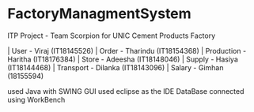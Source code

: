 # FactoryManagmentSystem
ITP Project - Team Scorpion for UNIC Cement Products Factory

| User - Viraj (IT18145526)
| Order - Tharindu (IT18154368)
| Production - Haritha (IT18176384)
| Store - Adeesha (IT18148046)
| Supply - Hasiya (IT18144468)
| Transport - Dilanka (IT18143096)
| Salary - Gimhan (18155594)

used Java with SWING GUI
used eclipse as the IDE
DataBase connected using WorkBench
